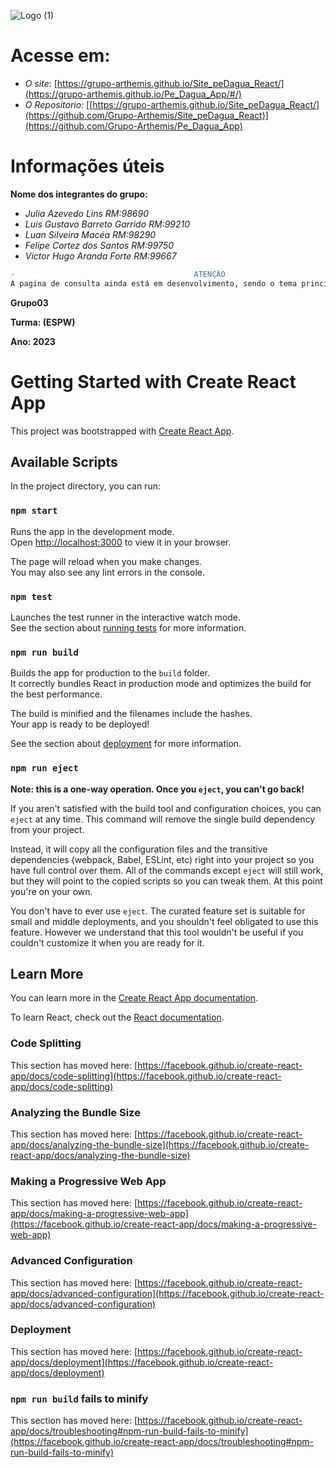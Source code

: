 ![Logo (1)](https://github.com/Grupo-Arthemis/Site_peDagua_React/assets/84590776/ab64a1db-9f06-47de-9c90-ee13887ad141)

# Acesse em:
- *O site:* [https://grupo-arthemis.github.io/Site_peDagua_React/](https://grupo-arthemis.github.io/Pe_Dagua_App/#/)
- *O Repositorio:* [[https://grupo-arthemis.github.io/Site_peDagua_React/](https://github.com/Grupo-Arthemis/Site_peDagua_React)](https://github.com/Grupo-Arthemis/Pe_Dagua_App)

# Informações úteis 

**Nome dos integrantes do grupo:** </br>
- *Julia Azevedo Lins RM:98690* </br>
- *Luis Gustavo Barreto Garrido RM:99210* </br>
- *Luan Silveira Macéa RM:98290* </br>
- *Felipe Cortez dos Santos RM:99750* </br>
- *Victor Hugo Aranda Forte RM:99667* </br>
           

```diff
-                                        ATENÇÃO                                         -
A pagina de consulta ainda está em desenvolvimento, sendo o tema principal para a sprint 4

```

**Grupo03**

**Turma: (ESPW)**

**Ano: 2023**
# Getting Started with Create React App

This project was bootstrapped with [Create React App](https://github.com/facebook/create-react-app).

## Available Scripts

In the project directory, you can run:

### `npm start`

Runs the app in the development mode.\
Open [http://localhost:3000](http://localhost:3000) to view it in your browser.

The page will reload when you make changes.\
You may also see any lint errors in the console.

### `npm test`

Launches the test runner in the interactive watch mode.\
See the section about [running tests](https://facebook.github.io/create-react-app/docs/running-tests) for more information.

### `npm run build`

Builds the app for production to the `build` folder.\
It correctly bundles React in production mode and optimizes the build for the best performance.

The build is minified and the filenames include the hashes.\
Your app is ready to be deployed!

See the section about [deployment](https://facebook.github.io/create-react-app/docs/deployment) for more information.

### `npm run eject`

**Note: this is a one-way operation. Once you `eject`, you can't go back!**

If you aren't satisfied with the build tool and configuration choices, you can `eject` at any time. This command will remove the single build dependency from your project.

Instead, it will copy all the configuration files and the transitive dependencies (webpack, Babel, ESLint, etc) right into your project so you have full control over them. All of the commands except `eject` will still work, but they will point to the copied scripts so you can tweak them. At this point you're on your own.

You don't have to ever use `eject`. The curated feature set is suitable for small and middle deployments, and you shouldn't feel obligated to use this feature. However we understand that this tool wouldn't be useful if you couldn't customize it when you are ready for it.

## Learn More

You can learn more in the [Create React App documentation](https://facebook.github.io/create-react-app/docs/getting-started).

To learn React, check out the [React documentation](https://reactjs.org/).

### Code Splitting

This section has moved here: [https://facebook.github.io/create-react-app/docs/code-splitting](https://facebook.github.io/create-react-app/docs/code-splitting)

### Analyzing the Bundle Size

This section has moved here: [https://facebook.github.io/create-react-app/docs/analyzing-the-bundle-size](https://facebook.github.io/create-react-app/docs/analyzing-the-bundle-size)

### Making a Progressive Web App

This section has moved here: [https://facebook.github.io/create-react-app/docs/making-a-progressive-web-app](https://facebook.github.io/create-react-app/docs/making-a-progressive-web-app)

### Advanced Configuration

This section has moved here: [https://facebook.github.io/create-react-app/docs/advanced-configuration](https://facebook.github.io/create-react-app/docs/advanced-configuration)

### Deployment

This section has moved here: [https://facebook.github.io/create-react-app/docs/deployment](https://facebook.github.io/create-react-app/docs/deployment)

### `npm run build` fails to minify

This section has moved here: [https://facebook.github.io/create-react-app/docs/troubleshooting#npm-run-build-fails-to-minify](https://facebook.github.io/create-react-app/docs/troubleshooting#npm-run-build-fails-to-minify)
